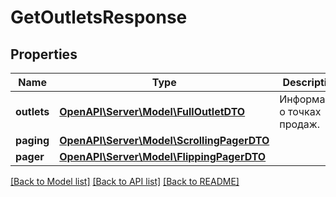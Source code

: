 # GetOutletsResponse

## Properties
Name | Type | Description | Notes
------------ | ------------- | ------------- | -------------
**outlets** | [**OpenAPI\Server\Model\FullOutletDTO**](FullOutletDTO.md) | Информация о точках продаж. | 
**paging** | [**OpenAPI\Server\Model\ScrollingPagerDTO**](ScrollingPagerDTO.md) |  | [optional] 
**pager** | [**OpenAPI\Server\Model\FlippingPagerDTO**](FlippingPagerDTO.md) |  | [optional] 

[[Back to Model list]](../README.md#documentation-for-models) [[Back to API list]](../README.md#documentation-for-api-endpoints) [[Back to README]](../README.md)


